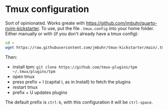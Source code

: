 # Tmux configuration

Sort of opinionated. Works greate with <https://github.com/jmbuhr/quarto-nvim-kickstarter>.
To use, put the file `.tmux.config` into your home folder.
Either manually or with (if you don't already have a tmux config):

```bash
cd ~
wget https://raw.githubusercontent.com/jmbuhr/tmux-kickstarter/main/.tmux.conf
```

Then:

- install tpm: `git clone https://github.com/tmux-plugins/tpm ~/.tmux/plugins/tpm`
- open tmux
- press prefix + I (capital i, as in Install) to fetch the plugins
- restart tmux
- prefix + U updates plugins

The default prefix is `ctrl-b`, with this configuration it will be `ctrl-space`.

